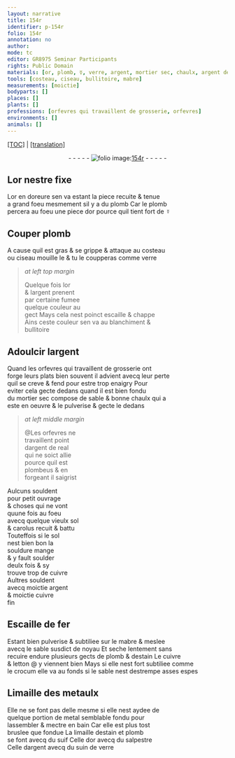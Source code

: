 ```yaml
---
layout: narrative
title: 154r
identifier: p-154r
folio: 154r
annotation: no
author:
mode: tc
editor: GR8975 Seminar Participants
rights: Public Domain
materials: [or, plomb, ☿, verre, argent, mortier sec, chaulx, argent de real, plombeus, souldure, soulder, cuivre, cuivre fin, Escaille de fer, mabre, estain, letton, crocum, Limaille des metaulx, metal, limaille destain et plomb, suif, Celle dor, salpestre, Celle dargent, suin de verre]
tools: [costeau, ciseau, bullitoire, mabre]
measurements: [moictie]
bodyparts: []
places: []
plants: []
professions: [orfevres qui travaillent de grosserie, orfevres]
environments: []
animals: []
---
```


 <p><a href="{{ site.baseurl }}/diplomatic/">[TOC]</a> | <a href="{{ site.baseurl }}/texts/p-154r_tl/" target="_blank">[translation]</a></p><div class="folio" align="center">- - - - - <a href="http://gallica.bnf.fr/ark:/12148/btv1b10500001g/f313.item.r=" target="_blank"><img src="https://cu-mkp.github.io/2017-workshop-edition/assets/photo-icon.png" alt="folio image: " style="display:inline-block; margin-bottom:-3px;"/>154r</a> - - - - - </div>  
  

## L<span class="m">or</span> nestre fixe

 
L<span class="m">or</span> en doreure sen va estant la piece recuite & tenue<br/> a grand foeu mesmem<span class="exp">ent</span> sil y a du <span class="m">plomb</span> Car le <span class="m">plomb</span><br/> percera au foeu une piece d<span class="m">or</span> pource quil tient fort de <span class="m">☿</span>
 
 
  

## Couper <span class="m">plomb</span>

 
A cause quil est gras & se grippe & attaque au <span class="tl">costeau</span><br/> ou <span class="tl">ciseau</span> mouille le & tu le coupperas co<span class="exp">mm</span>e <span class="m">verre</span>
 
> *at left top margin*
> 
> 
>   Quelque fois l<span class="m">or</span><br/> & l<span class="m">argent</span> prenent<br/> par certaine fumee<br/> quelque couleur au<br/> gect Mays cela nest poinct escaille & chappe<br/> Ains ceste couleur sen va au blanchiment &<br/> <span class="tl">bullitoire</span>
 
 
  

## Adoulcir l<span class="m">argent</span>

 
Quand les <span class="pro">orfevres qui travaillent de grosserie</span> ont<br/> forge leurs plats bien souvent il advient avecq leur perte<br/> quil se creve & fend pour estre trop enaigry Pour<br/> eviter cela gecte dedans quand il est bien fondu<br/> du <span class="m">mortier sec</span> compose de sable & bonne <span class="m">chaulx</span> qui a<br/> este en oeuvre & le pulverise & gecte le dedans 
 
> *at left middle margin*
> 
> 
>  @Les <span class="pro">orfevres</span> ne<br/> travaillent point<br/> d<span class="m">argent de <span class="cn">real</span></span><br/> qui ne soict allie<br/> pource quil est<br/> <span class="m">plombeus</span> & en<br/> forgeant il saigrist 
 
Aulcuns souldent<br/> pour petit ouvrage<br/> & choses qui ne vont<br/> quune fois au foeu<br/> avecq quelque vieulx <span class="cn">sol</span><br/> & <span class="cn">carolus</span> recuit & battu<br/> Touteffois si le <span class="cn">sol</span><br/> nest bien bon la<br/> <span class="m">souldure</span> mange<br/> & y fault <span class="m">soulder</span><br/> deulx fois & sy<br/> trouve trop de <span class="m">cuivre</span><br/> Aultres souldent<br/> avecq <span class="ms">moictie</span> <span class="m">argent</span><br/> & <span class="ms">moictie</span> <span class="m">cuivre<br/> fin</span>
 
 
  

## <span class="m">Escaille de fer</span>

 
Estant bien pulverise & subtiliee sur le <span class="tl"><span class="m">mabre</span></span> & meslee<br/> avecq le sable susdict de noyau Et seche lentem<span class="exp">ent</span> sans<br/> recuire endure plusieurs gects de <span class="m">plomb</span> & d<span class="m">estain</span> Le <span class="m">cuivre</span><br/> & <span class="m">letton</span> @ y viennent bien Mays si elle nest fort subtiliee co<span class="exp">mm</span>e<br/> le <span class="m">crocum</span> elle va au fonds si le sable nest destrempe asses espes
 
 
  

## <span class="m">Limaille des metaulx</span>

 
Elle ne se font pas delle mesme si elle nest aydee de<br/> quelque portion de <span class="m">metal</span> semblable fondu pour<br/> lassembler & mectre en bain Car elle est plus tost<br/> bruslee que fondue La <span class="m">limaille destain et plomb</span><br/> se font avecq du <span class="m">suif</span> <span class="m">Celle dor</span> avecq du <span class="m">salpestre</span><br/> <span class="m">Celle dargent</span> avecq du <span class="m">suin de verre</span>
 
 